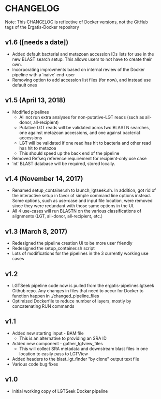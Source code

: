 # CHANGELOG

Note: This CHANGELOG is reflective of Docker versions, not the GitHub tags of the Ergatis-Docker repository

## v1.6 ([needs a date])
* Added default bacterial and metazoan accession IDs lists for use in the new BLAST search setup.  This allows users to not have to create their own.
* Incorporating improvments based on internal review of the Docker pipeline with a 'naive' end-user
* Removing option to add accession list files (for now), and instead use default ones

## v1.5 (April 13, 2018)
* Modified pipelines
  * All not run extra analyses for non-putative-LGT reads (such as all-donor, all-recipient)
  * Putative LGT reads will be validated acros two BLASTN searches, one against metazoan accessions, and one against bacterial accessions
  * LGT will be validated if one read has hit to bacteria and other read has hit to metazoa
  * This should speed up the back end of the pipeline
* Removed Refseq reference requirement for recipient-only use case
* 'nt' BLAST database will be required, stored locally.

## v1.4 (November 14, 2017)
* Renamed setup\_container.sh to launch\_lgtseek.sh.  In addition, got rid of the interactive setup in favor of simple command line options instead.  Some options, such as use-case and input file location, were removed since they were redundant with those same options in the UI.
* All 4 use-cases will run BLASTN on the various classifications of alignments (LGT, all-donor, all-recipient, etc.)

## v1.3 (March 8, 2017)
* Redesigned the pipeline creation UI to be more user friendly
* Redesigned the setup\_container.sh script
* Lots of modifications for the pipelines in the 3 currently working use cases

## v1.2
* LGTSeek pipeline code now is pulled from the ergatis-pipelines:lgtseek Github repo.  Any changes in files that need to occur for Docker to function happen in ./changed\_pipeline\_files
* Optimized Dockerfile to reduce number of layers, mostly by concatenating RUN commands

## v1.1
* Added new starting input - BAM file
  * This is an alternative to providing an SRA ID
* Added new component - gather\_lgtview\_files
  * This will collect SRA metadata and downstream blast files in one location to easily pass to LGTView
* Added headers to the blast\_lgt\_finder "by clone" output text file
* Various code bug fixes

## v1.0
* Initial working copy of LGTSeek Docker pipeline

